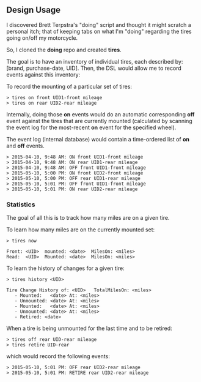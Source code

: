 ## Design Usage

I discovered Brett Terpstra's "doing" script and thought it might scratch a personal itch; that of keeping tabs on what I'm "doing" regarding the tires going on/off my motorcycle.

So, I cloned the **doing** repo and created **tires**.

The goal is to have an inventory of individual tires, each described by: [brand, purchase-date, UID].  Then, the DSL would allow me to record events against this inventory:

To record the mounting of a particular set of tires:

    > tires on front UID1-front mileage
    > tires on rear UID2-rear mileage

Internally, doing those **on** events would do an automatic corresponding **off** event against the tires that are currently mounted (calculated by scanning the event log for the most-recent **on** event for the specified wheel).

The event log (internal database) would contain a time-ordered list of **on** and **off** events.

    > 2015-04-10, 9:48 AM: ON front UID1-front mileage
    > 2015-04-10, 9:48 AM: ON rear UID1-rear mileage  
    > 2015-04-10, 9:48 AM: OFF front UID1-front mileage
    > 2015-05-10, 5:00 PM: ON front UID2-front mileage
    > 2015-05-10, 5:00 PM: OFF rear UID1-rear mileage
    > 2015-05-10, 5:01 PM: OFF front UID1-front mileage
    > 2015-05-10, 5:01 PM: ON rear UID2-rear mileage

### Statistics

The goal of all this is to track how many miles are on a given tire. 

To learn how many miles are on the currently mounted set:

 	> tires now

	Front: <UID>  mounted: <date>  MilesOn: <miles>
	Read:  <UID>  Mounted: <date>  MilesOn: <miles>

To learn the history of changes for a given tire:

	> tires history <UID>
	
	Tire Change History of: <UID>   TotalMilesOn: <miles>
	   - Mounted:   <date> At: <miles>
	   - Unmounted: <date> At: <miles>
	   - Mounted:   <date> At: <miles>
	   - Unmounted: <date> At: <miles>
	   - Retired: <date>
	
When a tire is being unmounted for the last time and to be retired:

    > tires off rear UID-rear mileage
    > tires retire UID-rear

which would record the following events:

    > 2015-05-10, 5:01 PM: OFF rear UID2-rear mileage
    > 2015-05-10, 5:01 PM: RETIRE rear UID2-rear mileage


	
